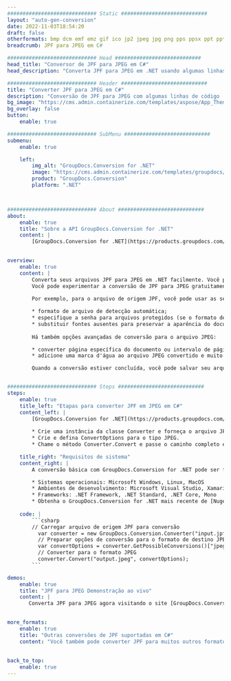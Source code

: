 ```yaml
---
############################# Static ############################
layout: "auto-gen-conversion"
date: 2022-11-03T18:54:20
draft: false
otherformats: bmp dcm emf emz gif ico jp2 jpeg jpg png pps ppsx ppt pptx psb psd svg svgz tga tif tiff webp wmf wmz
breadcrumb: JPF para JPEG em C#

############################# Head ############################
head_title: "Conversor de JPF para JPEG em C#"
head_description: "Converta JPF para JPEG em .NET usando algumas linhas de código. Use a API de conversão de documentos do GroupDocs para converter mais de 160 formatos de arquivo."

############################# Header ############################
title: "Converter JPF para JPEG em C#"
description: "Conversão de JPF para JPEG com algumas linhas de código .NET"
bg_image: "https://cms.admin.containerize.com/templates/aspose/App_Themes/V3/images/bg/header1.png"
bg_overlay: false
button:
    enable: true

############################# SubMenu ############################
submenu:
    enable: true

    left:
        img_alt: "GroupDocs.Conversion for .NET"
        image: "https://cms.admin.containerize.com/templates/groupdocs/images/product-logos/90x90-noborder/groupdocs-conversion-net.png"
        product: "GroupDocs.Conversion"
        platform: ".NET"



############################# About ############################
about:
    enable: true
    title: "Sobre a API GroupDocs.Conversion for .NET"
    content: |
        [GroupDocs.Conversion for .NET](https://products.groupdocs.com/conversion/net/) pode ser usado para converter Microsoft Word, Excel, PowerPoint, PDF, Visio e outros formatos. GroupDocs.Conversion é uma API independente que é adequada para sistemas internos e de back-end onde é necessário alto desempenho. Não depende de nenhum software como Microsoft ou Open Office.
    

overview:
    enable: true
    content: |
        Converta seus arquivos JPF para JPEG em .NET facilmente. Você pode usar apenas algumas linhas de código C# em qualquer plataforma de sua escolha, como - Windows, Linux, macOS.
        Você pode experimentar a conversão de JPF para JPEG gratuitamente e avaliar a qualidade dos resultados da conversão. Juntamente com cenários de conversão de arquivo simples, você pode tentar opções mais avançadas para carregar o arquivo de origem JPF e para salvar o resultado de saída JPEG. 
        
        Por exemplo, para o arquivo de origem JPF, você pode usar as seguintes opções de carregamento:

        * formato de arquivo de detecção automática;
        * especifique a senha para arquivos protegidos (se o formato de arquivo suportar);
        * substituir fontes ausentes para preservar a aparência do documento.
        
        Há também opções avançadas de conversão para o arquivo JPEG:

        * converter página específica do documento ou intervalo de páginas;
        * adicione uma marca d'água ao arquivo JPEG convertido e muito mais.

        Quando a conversão estiver concluída, você pode salvar seu arquivo JPEG no caminho do arquivo local ou em qualquer armazenamento de terceiros, como FTP, Amazon S3, Google Drive, Dropbox etc. Observe - para converter JPF para {{ TO}} não há necessidade de nenhum software adicional instalado - como MS Office, Open Office, Adobe Acrobat Reader etc.


############################# Steps ############################
steps:
    enable: true
    title_left: "Etapas para converter JPF em JPEG em C#"
    content_left: |
        [GroupDocs.Conversion for .NET](https://products.groupdocs.com/conversion/net/) torna mais fácil para os desenvolvedores converter um arquivo JPF para JPEG com algumas linhas de código.
        
        * Crie uma instância da classe Converter e forneça o arquivo JPF com o caminho completo
        * Crie e defina ConvertOptions para o tipo JPEG.
        * Chame o método Converter.Convert e passe o caminho completo e o formato (JPEG) como parâmetro

    title_right: "Requisitos de sistema"
    content_right: |
        A conversão básica com GroupDocs.Conversion for .NET pode ser feita em apenas algumas etapas simples. Nossas APIs são suportadas em todas as principais plataformas e sistemas operacionais. Antes de executar o código abaixo, certifique-se de ter os seguintes pré-requisitos instalados em seu sistema.

        * Sistemas operacionais: Microsoft Windows, Linux, MacOS
        * Ambientes de desenvolvimento: Microsoft Visual Studio, Xamarin, MonoDevelop
        * Frameworks: .NET Framework, .NET Standard, .NET Core, Mono
        * Obtenha o GroupDocs.Conversion for .NET mais recente de [Nuget](https://www.nuget.org/packages/groupdocs.conversion)
         
    code: |
        ```csharp    
        // Carregar arquivo de origem JPF para conversão
          var converter = new GroupDocs.Conversion.Converter("input.jpf");
          // Preparar opções de conversão para o formato de destino JPEG
          var convertOptions = converter.GetPossibleConversions()["jpeg"].ConvertOptions;
          // Converter para o formato JPEG
          converter.Convert("output.jpeg", convertOptions);
        ```

demos:
    enable: true
    title: "JPF para JPEG Demonstração ao vivo"
    content: |
       Converta JPF para JPEG agora visitando o site [GroupDocs.Conversion App](https://products.groupdocs.app/conversion/family). A demonstração online tem as seguintes vantagens
          

more_formats:
    enable: true
    title: "Outras conversões de JPF suportadas em C#"
    content: "Você também pode converter JPF para muitos outros formatos de arquivo. Por favor, veja a lista abaixo."
       
       
back_to_top:
    enable: true
---
```

